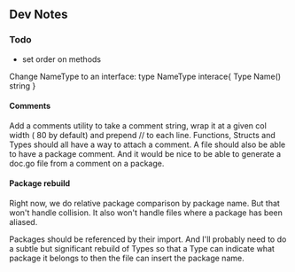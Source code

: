 ## Dev Notes

### Todo

* set order on methods

Change NameType to an interface:
type NameType interace{
  Type
  Name() string
}

#### Comments
Add a comments utility to take a comment string, wrap it at a given col width (
80 by default) and prepend // to each line. Functions, Structs and Types should
all have a way to attach a comment. A file should also be able to have a package
comment. And it would be nice to be able to generate a doc.go file from a
comment on a package.

#### Package rebuild
Right now, we do relative package comparison by package name. But that won't
handle collision. It also won't handle files where a package has been aliased.

Packages should be referenced by their import. And I'll probably need to do a
subtle but significant rebuild of Types so that a Type can indicate what package
it belongs to then the file can insert the package name.